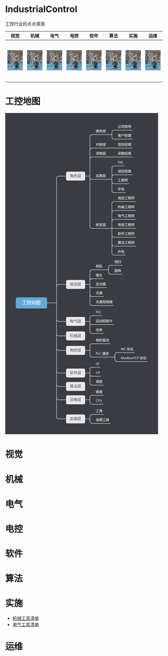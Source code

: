 # IndustrialControl
工控行业的点点滴滴

<style>
th, td {
    text-align: center;
}
td {
    height: 128px;
}
table th:nth-of-type(1) {
    width: 10%;
}
table th:nth-of-type(2) {
    width: 10%;
}
table th:nth-of-type(3) {
    width: 10%;
}
table th:nth-of-type(4) {
    width: 10%;
}
table th:nth-of-type(5) {
    width: 10%;
}
table th:nth-of-type(6) {
    width: 10%;
}
table th:nth-of-type(7) {
    width: 10%;
}
table th:nth-of-type(8) {
    width: 10%;
}
</style>

|                       视觉                        |                       机械                        |                       电气                        |                       电控                        |                       软件                        |                       算法                        |                       实施                        |                       运维                        |
| :-----------------------------------------------: | :-----------------------------------------------: | :-----------------------------------------------: | :-----------------------------------------------: | :-----------------------------------------------: | :-----------------------------------------------: | :-----------------------------------------------: | :-----------------------------------------------: |
| <img src="./img/测试.jpg" width="64" height="64"> | <img src="./img/测试.jpg" width="64" height="64"> | <img src="./img/测试.jpg" width="64" height="64"> | <img src="./img/测试.jpg" width="64" height="64"> | <img src="./img/测试.jpg" width="64" height="64"> | <img src="./img/测试.jpg" width="64" height="64"> | <img src="./img/测试.jpg" width="64" height="64"> | <img src="./img/测试.jpg" width="64" height="64"> |

# 工控地图
<img src="./img/工控地图.png">

# 视觉

# 机械

# 电气

# 电控

# 软件

# 算法

# 实施
- [机械工具清单](./Implement/Mechanical/机械工具清单.md)
- [电气工具清单](./Implement/Electric/电气工具清单.md)

# 运维




